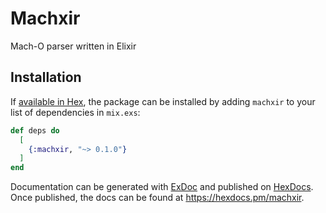 # Machxir

Mach-O parser written in Elixir

## Installation

If [available in Hex](https://hex.pm/docs/publish), the package can be installed
by adding `machxir` to your list of dependencies in `mix.exs`:

```elixir
def deps do
  [
    {:machxir, "~> 0.1.0"}
  ]
end
```

Documentation can be generated with [ExDoc](https://github.com/elixir-lang/ex_doc)
and published on [HexDocs](https://hexdocs.pm). Once published, the docs can
be found at <https://hexdocs.pm/machxir>.

